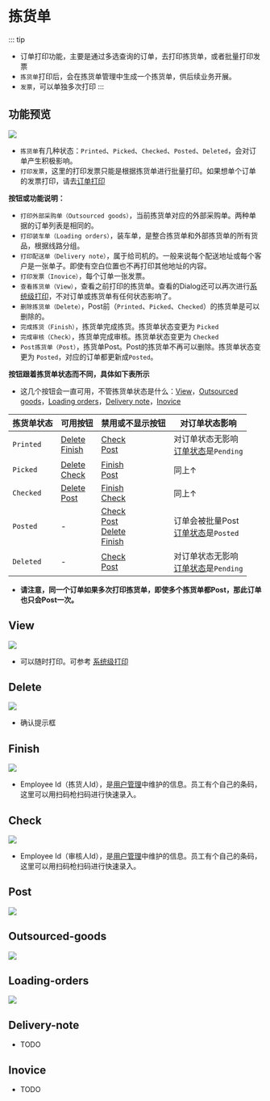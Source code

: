 # 拣货单

::: tip
- 订单打印功能，主要是通过多选查询的订单，去打印拣货单，或者批量打印发票
- `拣货单`打印后，会在拣货单管理中生成一个拣货单，供后续业务开展。
- `发票`，可以单独多次打印
:::

## 功能预览
![](/print/pickup.png)
- `拣货单`有几种状态：`Printed`、`Picked`、`Checked`、`Posted`、`Deleted`，会对订单产生积极影响。
- `打印发票`，这里的打印发票只能是根据拣货单进行批量打印。如果想单个订单的发票打印，请去[订单打印](../print/OrderPrint)

**按钮或功能说明：**
- `打印外部采购单（Outsourced goods）`，当前拣货单对应的外部采购单。两种单据的订单列表是相同的。
- `打印装车单（Loading orders）`，装车单，是整合拣货单和外部拣货单的所有货品，根据线路分组。
- `打印配送单（Delivery note）`，属于给司机的。一般来说每个配送地址或每个客户是一张单子。即使有空白位置也不再打印其他地址的内容。
- `打印发票（Inovice）`，每个订单一张发票。
- `查看拣货单（View）`，查看之前打印的拣货单。查看的Dialog还可以再次进行[系统级打印](../print/OrderPrint#系统级打印)，不对订单或拣货单有任何状态影响了。
- `删除拣货单（Delete）`，Post前（`Printed`、`Picked`、`Checked`）的拣货单是可以删除的。
- `完成拣货（Finish）`，拣货单完成拣货。拣货单状态变更为 `Picked`
- `完成审核（Check）`，拣货单完成审核。拣货单状态变更为 `Checked`
- `Post拣货单（Post）`，拣货单Post。Post的拣货单不再可以删除。拣货单状态变更为 `Posted`，对应的订单都更新成`Posted`。

**按钮跟着拣货单状态而不同，具体如下表所示**
- 这几个按钮会一直可用，不管拣货单状态是什么：[View](#view)，[Outsourced goods](#outsourced-goods)，[Loading orders](#loading-orders)，[Delivery note](#delivery-note)，[Inovice](#inovice)

|  拣货单状态 |   可用按钮  |   禁用或不显示按钮  |   对订单状态影响  |
|  --- |   ---  |   ---  |   ---  |
|  `Printed`  | [Delete](#delete)<br>[Finish](#finish)<br>| [Check](#check)<br>[Post](#post)  | 对订单状态无影响<br>[订单状态](../order/order#订单状态流转说明)是`Pending` |
|  `Picked`  | [Delete](#delete)<br>[Check](#check) | [Finish](#finish)<br>[Post](#post) | 同上↑ |
|  `Checked`  | [Delete](#delete)<br>[Post](#post) | [Finish](#finish)<br>[Check](#check) | 同上↑ |
|  `Posted`  | - | [Check](#check)<br>[Post](#post)<br>[Delete](#delete)<br>[Finish](#finish) | 订单会被批量Post<br>[订单状态](../order/order#订单状态流转说明)是`Posted` |
|  `Deleted`  | - | [Check](#check)<br>[Post](#post) | 对订单状态无影响<br>[订单状态](../order/order#订单状态流转说明)是`Pending` |
- **请注意，同一个订单如果多次打印拣货单，即使多个拣货单都Post，那此订单也只会Post一次。**

## View
![](/print/pickup-view.png)
- 可以随时打印。可参考 [系统级打印](../print/OrderPrint#系统级打印)

## Delete
![](/print/pickup-delete.png)
- 确认提示框

## Finish
![](/print/pickup-finish.png)
- Employee Id（拣货人Id），是[用户管理](../system/user#新增用户)中维护的信息。员工有个自己的条码，这里可以用扫码枪扫码进行快速录入。

## Check
![](/print/pickup-check.png)
- Employee Id（审核人Id），是[用户管理](../system/user#新增用户)中维护的信息。员工有个自己的条码，这里可以用扫码枪扫码进行快速录入。

## Post
![](/print/pickup-post.png)

## Outsourced-goods
![](/print/outsourced-goods.png)

## Loading-orders
![](/print/loading-order.png)

## Delivery-note
- TODO
## Inovice
- TODO